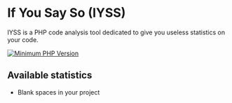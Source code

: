 # If You Say So (IYSS)

IYSS is a PHP code analysis tool dedicated to give you useless statistics on your code.

[![Minimum PHP Version](https://img.shields.io/badge/php-%3E%3D%208.0-8892BF.svg?style=flat-square)](https://php.net/)

## Available statistics

- Blank spaces in your project
